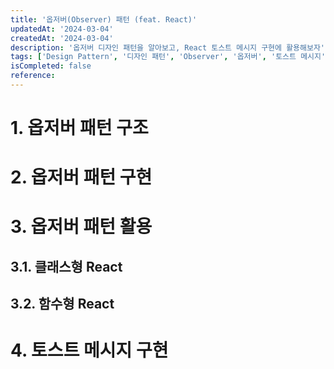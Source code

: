 ```yaml
---
title: '옵저버(Observer) 패턴 (feat. React)'
updatedAt: '2024-03-04'
createdAt: '2024-03-04'
description: '옵저버 디자인 패턴을 알아보고, React 토스트 메시지 구현에 활용해보자'
tags: ['Design Pattern', '디자인 패턴', 'Observer', '옵저버', '토스트 메시지']
isCompleted: false
reference:
---
```


# 1. 옵저버 패턴 구조

# 2. 옵저버 패턴 구현

# 3. 옵저버 패턴 활용

## 3.1. 클래스형 React

## 3.2. 함수형 React

# 4. 토스트 메시지 구현
